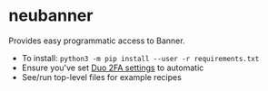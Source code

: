 # neubanner

Provides easy programmatic access to Banner.

* To install: `python3 -m pip install --user -r requirements.txt`
* Ensure you've set [Duo 2FA settings](https://neuidmsso.neu.edu/duo/devsvc) to automatic
* See/run top-level files for example recipes
